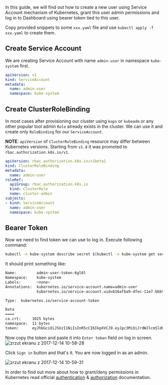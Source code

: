 In this guide, we will find out how to create a new user using Service Account mechanism of Kubernetes, grant this user admin permissions and log in to Dashboard using bearer token tied to this user.

Copy provided snippets to some `xxx.yaml` file and use `kubectl apply -f xxx.yaml` to create them.

## Create Service Account

We are creating Service Account with name `admin-user` in namespace `kube-system` first.

```yaml
apiVersion: v1
kind: ServiceAccount
metadata:
  name: admin-user
  namespace: kube-system
```

## Create ClusterRoleBinding

In most cases after provisioning our cluster using `kops` or `kubeadm` or any other popular tool admin `Role` already exists in the cluster. We can use it and create only `RoleBinding` for our `ServiceAccount`.

**NOTE**: `apiVersion` of `ClusterRoleBinding` resource may differ between Kubernetes versions. Starting from `v1.8` it was promoted to `rbac.authorization.k8s.io/v1`.

```yaml
apiVersion: rbac.authorization.k8s.io/v1beta1
kind: ClusterRoleBinding
metadata:
  name: admin-user
roleRef:
  apiGroup: rbac.authorization.k8s.io
  kind: ClusterRole
  name: cluster-admin
subjects:
- kind: ServiceAccount
  name: admin-user
  namespace: kube-system
```

## Bearer Token

Now we need to find token we can use to log in. Execute following command:
```bash
kubectl -n kube-system describe secret $(kubectl -n kube-system get secret | grep admin-user | awk '{print $1}')
```

It should print something like:
```bash
Name:         admin-user-token-6gl6l
Namespace:    kube-system
Labels:       <none>
Annotations:  kubernetes.io/service-account.name=admin-user
              kubernetes.io/service-account.uid=b16afba9-dfec-11e7-bbb9-901b0e532516

Type:  kubernetes.io/service-account-token

Data
====
ca.crt:     1025 bytes
namespace:  11 bytes
token:      eyJhbGciOiJSUzI1NiIsInR5cCI6IkpXVCJ9.eyJpc3MiOiJrdWJlcm5ldGVzL3NlcnZpY2VhY2NvdW50Iiwia3ViZXJuZXRlcy5pby9zZXJ2aWNlYWNjb3VudC9uYW1lc3BhY2UiOiJrdWJlLXN5c3RlbSIsImt1YmVybmV0ZXMuaW8vc2VydmljZWFjY291bnQvc2VjcmV0Lm5hbWUiOiJhZG1pbi11c2VyLXRva2VuLTZnbDZsIiwia3ViZXJuZXRlcy5pby9zZXJ2aWNlYWNjb3VudC9zZXJ2aWNlLWFjY291bnQubmFtZSI6ImFkbWluLXVzZXIiLCJrdWJlcm5ldGVzLmlvL3NlcnZpY2VhY2NvdW50L3NlcnZpY2UtYWNjb3VudC51aWQiOiJiMTZhZmJhOS1kZmVjLTExZTctYmJiOS05MDFiMGU1MzI1MTYiLCJzdWIiOiJzeXN0ZW06c2VydmljZWFjY291bnQ6a3ViZS1zeXN0ZW06YWRtaW4tdXNlciJ9.M70CU3lbu3PP4OjhFms8PVL5pQKj-jj4RNSLA4YmQfTXpPUuxqXjiTf094_Rzr0fgN_IVX6gC4fiNUL5ynx9KU-lkPfk0HnX8scxfJNzypL039mpGt0bbe1IXKSIRaq_9VW59Xz-yBUhycYcKPO9RM2Qa1Ax29nqNVko4vLn1_1wPqJ6XSq3GYI8anTzV8Fku4jasUwjrws6Cn6_sPEGmL54sq5R4Z5afUtv-mItTmqZZdxnkRqcJLlg2Y8WbCPogErbsaCDJoABQ7ppaqHetwfM_0yMun6ABOQbIwwl8pspJhpplKwyo700OSpvTT9zlBsu-b35lzXGBRHzv5g_RA
```

Now copy the token and paste it into `Enter token` field on log in screen.
![zrzut ekranu z 2017-12-14 10-58-28](https://user-images.githubusercontent.com/2285385/33986408-c3a8af98-e0bd-11e7-9a59-608c30b8a5ea.png)

Click `Sign in` button and that's it. You are now logged in as an admin.

![zrzut ekranu z 2017-12-14 10-59-31](https://user-images.githubusercontent.com/2285385/33986449-e329f4a8-e0bd-11e7-92e2-86b7191af08c.png)

In order to find out more about how to grant/deny permissions in Kubernetes read official [authentication](https://kubernetes.io/docs/admin/authentication/) & [authorization](https://kubernetes.io/docs/admin/authorization/) documentation.
